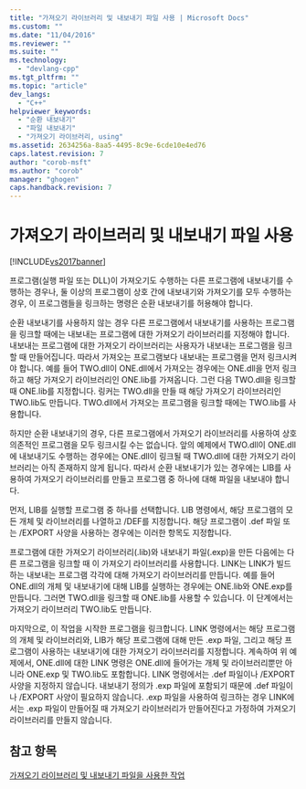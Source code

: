 ```yaml
---
title: "가져오기 라이브러리 및 내보내기 파일 사용 | Microsoft Docs"
ms.custom: ""
ms.date: "11/04/2016"
ms.reviewer: ""
ms.suite: ""
ms.technology: 
  - "devlang-cpp"
ms.tgt_pltfrm: ""
ms.topic: "article"
dev_langs: 
  - "C++"
helpviewer_keywords: 
  - "순환 내보내기"
  - "파일 내보내기"
  - "가져오기 라이브러리, using"
ms.assetid: 2634256a-8aa5-4495-8c9e-6cde10e4ed76
caps.latest.revision: 7
author: "corob-msft"
ms.author: "corob"
manager: "ghogen"
caps.handback.revision: 7
---
```

# 가져오기 라이브러리 및 내보내기 파일 사용
[!INCLUDE[vs2017banner](../../assembler/inline/includes/vs2017banner.md)]

프로그램\(실행 파일 또는 DLL\)이 가져오기도 수행하는 다른 프로그램에 내보내기를 수행하는 경우나, 둘 이상의 프로그램이 상호 간에 내보내기와 가져오기를 모두 수행하는 경우, 이 프로그램들을 링크하는 명령은 순환 내보내기를 허용해야 합니다.  
  
 순환 내보내기를 사용하지 않는 경우 다른 프로그램에서 내보내기를 사용하는 프로그램을 링크할 때에는 내보내는 프로그램에 대한 가져오기 라이브러리를 지정해야 합니다.  내보내는 프로그램에 대한 가져오기 라이브러리는 사용자가 내보내는 프로그램을 링크할 때 만들어집니다.  따라서 가져오는 프로그램보다 내보내는 프로그램을 먼저 링크시켜야 합니다.  예를 들어 TWO.dll이 ONE.dll에서 가져오는 경우에는 ONE.dll을 먼저 링크하고 해당 가져오기 라이브러리인 ONE.lib를 가져옵니다.  그런 다음 TWO.dll을 링크할 때 ONE.lib를 지정합니다.  링커는 TWO.dll을 만들 때 해당 가져오기 라이브러리인 TWO.lib도 만듭니다.  TWO.dll에서 가져오는 프로그램을 링크할 때에는 TWO.lib를 사용합니다.  
  
 하지만 순환 내보내기의 경우, 다른 프로그램에서 가져오기 라이브러리를 사용하여 상호 의존적인 프로그램을 모두 링크시킬 수는 없습니다.  앞의 예제에서 TWO.dll이 ONE.dll에 내보내기도 수행하는 경우에는 ONE.dll이 링크될 때 TWO.dll에 대한 가져오기 라이브러리는 아직 존재하지 않게 됩니다.  따라서 순환 내보내기가 있는 경우에는 LIB를 사용하여 가져오기 라이브러리를 만들고 프로그램 중 하나에 대해 파일을 내보내야 합니다.  
  
 먼저, LIB를 실행할 프로그램 중 하나를 선택합니다.  LIB 명령에서, 해당 프로그램의 모든 개체 및 라이브러리를 나열하고 \/DEF를 지정합니다.  해당 프로그램이 .def 파일 또는 \/EXPORT 사양을 사용하는 경우에는 이러한 항목도 지정합니다.  
  
 프로그램에 대한 가져오기 라이브러리\(.lib\)와 내보내기 파일\(.exp\)을 만든 다음에는 다른 프로그램을 링크할 때 이 가져오기 라이브러리를 사용합니다.  LINK는 LINK가 빌드하는 내보내는 프로그램 각각에 대해 가져오기 라이브러리를 만듭니다.  예를 들어 ONE.dll의 개체 및 내보내기에 대해 LIB를 실행하는 경우에는 ONE.lib와 ONE.exp를 만듭니다.  그러면 TWO.dll을 링크할 때 ONE.lib를 사용할 수 있습니다. 이 단계에서는 가져오기 라이브러리 TWO.lib도 만듭니다.  
  
 마지막으로, 이 작업을 시작한 프로그램을 링크합니다.  LINK 명령에서는 해당 프로그램의 개체 및 라이브러리와, LIB가 해당 프로그램에 대해 만든 .exp 파일, 그리고 해당 프로그램이 사용하는 내보내기에 대한 가져오기 라이브러리를 지정합니다.  계속하여 위 예제에서, ONE.dll에 대한 LINK 명령은 ONE.dll에 들어가는 개체 및 라이브러리뿐만 아니라 ONE.exp 및 TWO.lib도 포함합니다.  LINK 명령에서는 .def 파일이나 \/EXPORT 사양을 지정하지 않습니다. 내보내기 정의가 .exp 파일에 포함되기 때문에 .def 파일이나 \/EXPORT 사양이 필요하지 않습니다.  .exp 파일을 사용하여 링크하는 경우 LINK에서는 .exp 파일이 만들어질 때 가져오기 라이브러리가 만들어진다고 가정하여 가져오기 라이브러리를 만들지 않습니다.  
  
## 참고 항목  
 [가져오기 라이브러리 및 내보내기 파일을 사용한 작업](../../build/reference/working-with-import-libraries-and-export-files.md)